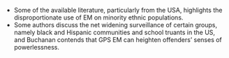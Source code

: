 * Some of the available literature, particularly from the USA, highlights the disproportionate use of EM on minority ethnic populations.  
* Some authors discuss the net widening surveillance of certain groups, namely black and Hispanic communities and school truants in the US, and Buchanan contends that GPS EM can heighten offenders’ senses of powerlessness.
